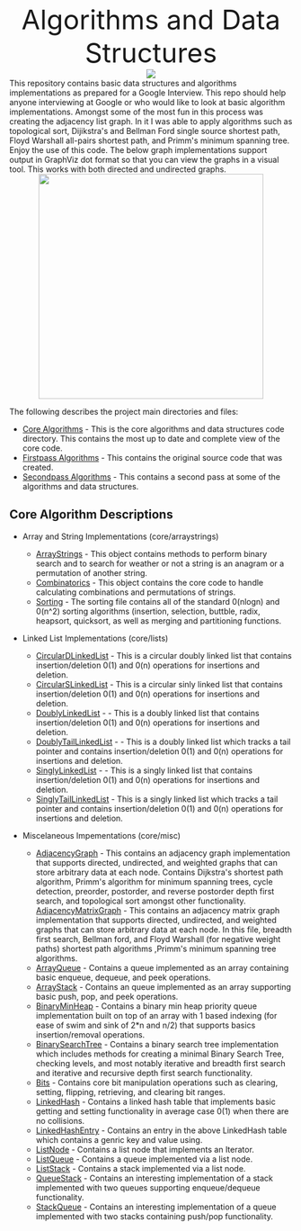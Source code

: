 <div align="center"><font size="15">Algorithms and Data Structures</font></div>
<div align="center" width="50"><img src="https://encrypted-tbn0.gstatic.com/images?q=tbn:ANd9GcTCAiQyevdsPfHh4vEYpa25VvvZfJ-qx-J3iQZb_FEZKAUWi74DZg"></div>
This repository contains basic data structures and algorithms implementations as prepared for a Google Interview. This repo should help anyone interviewing at Google or who would like to look at basic algorithm implementations. Amongst some of the most fun in this process was creating the adjacency list graph. In it I was able to apply algorithms such as topological sort, Dijikstra's and Bellman Ford single source shortest path, Floyd Warshall all-pairs shortest path, and Primm's minimum spanning tree. Enjoy the use of this code. The below graph implementations support output in GraphViz dot format so that you can view the graphs in a visual tool. This works with both directed and undirected graphs.

<div align="center"><img width="400" src="https://chart.googleapis.com/chart?chl=digraph+AdjListGraph+%7B%0D%0A%09dolphin+-%3E+indeliberate+%5Blabel%3D2%5D%3B%0D%0A%09stood+-%3E+executioner+%5Blabel%3D14%5D%3B%0D%0A%09riddance+-%3E+fullcolored+%5Blabel%3D2%5D%3B%0D%0A%09riddance+-%3E+faucet+%5Blabel%3D21%5D%3B%0D%0A%09faucet+-%3E+dolphin+%5Blabel%3D49%5D%3B%0D%0A%09faucet+-%3E+betrothal+%5Blabel%3D36%5D%3B%0D%0A%09executioner+-%3E+fullcolored+%5Blabel%3D49%5D%3B%0D%0A%09heliograph+-%3E+riddance+%5Blabel%3D9%5D%3B%0D%0A%09unexpected+-%3E+stood+%5Blabel%3D22%5D%3B%0D%0A%09unexpected+-%3E+dissident+%5Blabel%3D29%5D%3B%0D%0A%09gel+-%3E+betrothal+%5Blabel%3D4%5D%3B%0D%0A%09betrothal+-%3E+dolphin+%5Blabel%3D46%5D%3B%0D%0A%09betrothal+-%3E+executioner+%5Blabel%3D2%5D%3B%0D%0A%09betrothal+-%3E+heliograph+%5Blabel%3D3%5D%3B%0D%0A%09betrothal+-%3E+unexpected+%5Blabel%3D31%5D%3B&cht=gv"></div>


The following describes the project main directories and files:
* [Core Algorithms](https://github.com/jhansensd/jhansen-public/tree/master/algorithms/core) - This is the core algorithms and data structures code directory. This contains the most up to date and complete view of the core code.
* [Firstpass Algorithms](https://github.com/jhansensd/jhansen-public/tree/master/algorithms/firstpass) - This contains the original source code that was created.
* [Secondpass Algorithms](https://github.com/jhansensd/jhansen-public/tree/master/algorithms/secondpass) - This contains a second pass at some of the algorithms and data structures.

## Core Algorithm Descriptions
* Array and String Implementations (core/arraystrings)
  * [ArrayStrings](https://github.com/jhansensd/jhansen-public/blob/master/algorithms/core/arraystrings/ArrayStrings.java) - This object contains methods to perform binary search and to search for weather or not a string is an anagram or a permutation of another string.
  * [Combinatorics](https://github.com/jhansensd/jhansen-public/blob/master/algorithms/core/arraystrings/Combinatorics.java) - This object contains the core code to handle calculating combinations and permutations of strings.
  * [Sorting](https://github.com/jhansensd/jhansen-public/blob/master/algorithms/core/arraystrings/Sorting.java) - The sorting file contains all of the standard 0(nlogn) and 0(n^2) sorting algorithms (insertion, selection, buttble, radix, heapsort, quicksort, as well as merging and partitioning functions.

* Linked List Implementations (core/lists)
  * [CircularDLinkedList](https://github.com/jhansensd/jhansen-public/blob/master/algorithms/core/lists/CircularDLinkedList.java) - This is a circular doubly linked list that contains insertion/deletion 0(1) and 0(n) operations for insertions and deletion.
  * [CircularSLinkedList](https://github.com/jhansensd/jhansen-public/blob/master/algorithms/core/lists/CircularSLinkedList.java) - This is a circular sinly linked list that contains insertion/deletion 0(1) and 0(n) operations for insertions and deletion.
  * [DoublyLinkedList](https://github.com/jhansensd/jhansen-public/blob/master/algorithms/core/lists/DoublyLinkedList.java) - - This is a doubly linked list that contains insertion/deletion 0(1) and 0(n) operations for insertions and deletion.
  * [DoublyTailLinkedList](https://github.com/jhansensd/jhansen-public/blob/master/algorithms/core/lists/DoublyTailLinkedList.java) - - This is a doubly linked list which tracks a tail pointer and contains insertion/deletion 0(1) and 0(n) operations for insertions and deletion.
  * [SinglyLinkedList](https://github.com/jhansensd/jhansen-public/blob/master/algorithms/core/lists/SinglyLinkedList.java) - - This is a singly linked list that contains insertion/deletion 0(1) and 0(n) operations for insertions and deletion.
  * [SinglyTailLinkedList](https://github.com/jhansensd/jhansen-public/blob/master/algorithms/core/lists/SinglyTailLinkedList.java) - This is a singly linked list which tracks a tail pointer and contains insertion/deletion 0(1) and 0(n) operations for insertions and deletion.

* Miscelaneous Impementations (core/misc)
  * [AdjacencyGraph](https://github.com/jhansensd/jhansen-public/blob/master/algorithms/core/misc/AdjacencyGraph.java) - This contains an adjacency graph implementation that supports directed, undirected, and weighted graphs that can store arbitrary data at each node. Contains Dijkstra's shortest path algorithm, Primm's algorithm for minimum spanning trees, cycle detection, preorder, postorder, and reverse postorder depth first search, and topological sort amongst other functionality.
  [AdjacencyMatrixGraph](https://github.com/jhansensd/jhansen-public/blob/master/algorithms/core/misc/AdjacencyMatrixGraph.java) - This contains an adjacency matrix graph implementation that supports directed, undirected, and weighted graphs that can store arbitrary data at each node. In this file, breadth first search, Bellman ford, and Floyd Warshall (for negative weight paths) shortest path algorithms ,Primm's minimum spanning tree algorithms.
  * [ArrayQueue](https://github.com/jhansensd/jhansen-public/blob/master/algorithms/core/misc/ArrayQueue.java) - Contains a queue implemented as an array containing basic enqueue, dequeue, and peek operations.
  * [ArrayStack](https://github.com/jhansensd/jhansen-public/blob/master/algorithms/core/misc/ArrayStack.java) - Contains an queue implemented as an array supporting basic push, pop, and peek operations.
  * [BinaryMinHeap](https://github.com/jhansensd/jhansen-public/blob/master/algorithms/core/misc/BinaryMinHeap.java) - Contains a binary min heap priority queue implementation built on top of an array with 1 based indexing (for ease of swim and sink of 2*n and n/2) that supports basics insertion/removal operations.
  * [BinarySearchTree](https://github.com/jhansensd/jhansen-public/blob/master/algorithms/core/misc/BinarySearchTree.java) - Contains a binary search tree implementation which includes methods for creating a minimal Binary Search Tree, checking levels, and most notably iterative and breadth first search and iterative and recursive depth first search functionality.
  * [Bits](https://github.com/jhansensd/jhansen-public/blob/master/algorithms/core/misc/Bits.java) - Contains core bit manipulation operations such as clearing, setting, flipping, retrieving, and clearing bit ranges.
  * [LinkedHash](https://github.com/jhansensd/jhansen-public/blob/master/algorithms/core/misc/LinkedHash.java) - Contains a linked hash table that implements basic getting and setting functionality in average case 0(1) when there are no collisions.
  * [LinkedHashEntry](https://github.com/jhansensd/jhansen-public/blob/master/algorithms/core/misc/LinkedHashEntry.java) - Contains an entry in the above LinkedHash table which contains a genric key and value using.
  * [ListNode](https://github.com/jhansensd/jhansen-public/blob/master/algorithms/core/misc/ListNode.java) - Contains a list node that implements an Iterator.
  * [ListQueue](https://github.com/jhansensd/jhansen-public/blob/master/algorithms/core/misc/ListQueue.java) - Contains a queue implemented via a list node.
  * [ListStack](https://github.com/jhansensd/jhansen-public/blob/master/algorithms/core/misc/ListStack.java) - Contains a stack implemented via a list node.
  * [QueueStack](https://github.com/jhansensd/jhansen-public/blob/master/algorithms/core/misc/QueueStack.java) - Contains an interesting implementation of a stack implemented with two queues supporting enqueue/dequeue functionality.
  * [StackQueue](https://github.com/jhansensd/jhansen-public/blob/master/algorithms/core/misc/StackQueue.java) - Contains an interesting implementation of a queue implemented with two stacks containing push/pop functionality.

